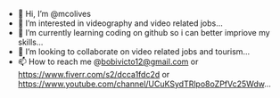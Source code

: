 - 👋 Hi, I’m @mcolives
- 👀 I’m interested in videography and video related jobs...
- 🌱 I’m currently learning coding on github so i can better impriove my skills...
- 💞️ I’m looking to collaborate on video related jobs and tourism...
- 📫 How to reach me @bobivicto12@gmail.com or https://www.fiverr.com/s2/dcca1fdc2d or https://www.youtube.com/channel/UCuKSydTRlpo8oZPfVc25Wdw...

<!---
mcolives/mcolives is a ✨ special ✨ repository because its `README.md` (this file) appears on your GitHub profile.
You can click the Preview link to take a look at your changes.
--->
